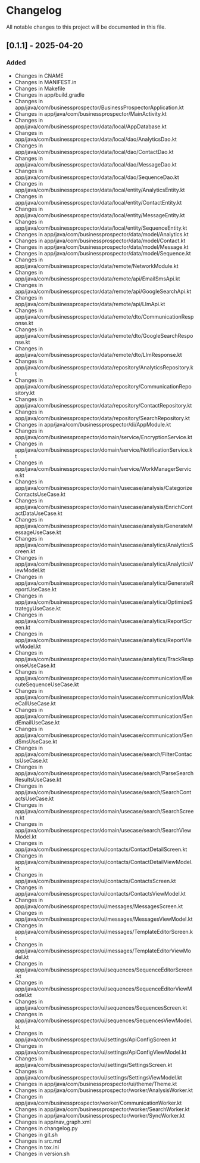 # Changelog

All notable changes to this project will be documented in this file.

## [0.1.1] - 2025-04-20

### Added
- Changes in CNAME
- Changes in MANIFEST.in
- Changes in Makefile
- Changes in app/build.gradle
- Changes in app/java/com/businessprospector/BusinessProspectorApplication.kt
- Changes in app/java/com/businessprospector/MainActivity.kt
- Changes in app/java/com/businessprospector/data/local/AppDatabase.kt
- Changes in app/java/com/businessprospector/data/local/dao/AnalyticsDao.kt
- Changes in app/java/com/businessprospector/data/local/dao/ContactDao.kt
- Changes in app/java/com/businessprospector/data/local/dao/MessageDao.kt
- Changes in app/java/com/businessprospector/data/local/dao/SequenceDao.kt
- Changes in app/java/com/businessprospector/data/local/entity/AnalyticsEntity.kt
- Changes in app/java/com/businessprospector/data/local/entity/ContactEntity.kt
- Changes in app/java/com/businessprospector/data/local/entity/MessageEntity.kt
- Changes in app/java/com/businessprospector/data/local/entity/SequenceEntity.kt
- Changes in app/java/com/businessprospector/data/model/Analytics.kt
- Changes in app/java/com/businessprospector/data/model/Contact.kt
- Changes in app/java/com/businessprospector/data/model/Message.kt
- Changes in app/java/com/businessprospector/data/model/Sequence.kt
- Changes in app/java/com/businessprospector/data/remote/NetworkModule.kt
- Changes in app/java/com/businessprospector/data/remote/api/EmailSmsApi.kt
- Changes in app/java/com/businessprospector/data/remote/api/GoogleSearchApi.kt
- Changes in app/java/com/businessprospector/data/remote/api/LlmApi.kt
- Changes in app/java/com/businessprospector/data/remote/dto/CommunicationResponse.kt
- Changes in app/java/com/businessprospector/data/remote/dto/GoogleSearchResponse.kt
- Changes in app/java/com/businessprospector/data/remote/dto/LlmResponse.kt
- Changes in app/java/com/businessprospector/data/repository/AnalyticsRepository.kt
- Changes in app/java/com/businessprospector/data/repository/CommunicationRepository.kt
- Changes in app/java/com/businessprospector/data/repository/ContactRepository.kt
- Changes in app/java/com/businessprospector/data/repository/SearchRepository.kt
- Changes in app/java/com/businessprospector/di/AppModule.kt
- Changes in app/java/com/businessprospector/domain/service/EncryptionService.kt
- Changes in app/java/com/businessprospector/domain/service/NotificationService.kt
- Changes in app/java/com/businessprospector/domain/service/WorkManagerService.kt
- Changes in app/java/com/businessprospector/domain/usecase/analysis/CategorizeContactsUseCase.kt
- Changes in app/java/com/businessprospector/domain/usecase/analysis/EnrichContactDataUseCase.kt
- Changes in app/java/com/businessprospector/domain/usecase/analysis/GenerateMessageUseCase.kt
- Changes in app/java/com/businessprospector/domain/usecase/analytics/AnalyticsScreen.kt
- Changes in app/java/com/businessprospector/domain/usecase/analytics/AnalyticsViewModel.kt
- Changes in app/java/com/businessprospector/domain/usecase/analytics/GenerateReportUseCase.kt
- Changes in app/java/com/businessprospector/domain/usecase/analytics/OptimizeStrategyUseCase.kt
- Changes in app/java/com/businessprospector/domain/usecase/analytics/ReportScreen.kt
- Changes in app/java/com/businessprospector/domain/usecase/analytics/ReportViewModel.kt
- Changes in app/java/com/businessprospector/domain/usecase/analytics/TrackResponseUseCase.kt
- Changes in app/java/com/businessprospector/domain/usecase/communication/ExecuteSequenceUseCase.kt
- Changes in app/java/com/businessprospector/domain/usecase/communication/MakeCallUseCase.kt
- Changes in app/java/com/businessprospector/domain/usecase/communication/SendEmailUseCase.kt
- Changes in app/java/com/businessprospector/domain/usecase/communication/SendSmsUseCase.kt
- Changes in app/java/com/businessprospector/domain/usecase/search/FilterContactsUseCase.kt
- Changes in app/java/com/businessprospector/domain/usecase/search/ParseSearchResultsUseCase.kt
- Changes in app/java/com/businessprospector/domain/usecase/search/SearchContactsUseCase.kt
- Changes in app/java/com/businessprospector/domain/usecase/search/SearchScreen.kt
- Changes in app/java/com/businessprospector/domain/usecase/search/SearchViewModel.kt
- Changes in app/java/com/businessprospector/ui/contacts/ContactDetailScreen.kt
- Changes in app/java/com/businessprospector/ui/contacts/ContactDetailViewModel.kt
- Changes in app/java/com/businessprospector/ui/contacts/ContactsScreen.kt
- Changes in app/java/com/businessprospector/ui/contacts/ContactsViewModel.kt
- Changes in app/java/com/businessprospector/ui/messages/MessagesScreen.kt
- Changes in app/java/com/businessprospector/ui/messages/MessagesViewModel.kt
- Changes in app/java/com/businessprospector/ui/messages/TemplateEditorScreen.kt
- Changes in app/java/com/businessprospector/ui/messages/TemplateEditorViewModel.kt
- Changes in app/java/com/businessprospector/ui/sequences/SequenceEditorScreen.kt
- Changes in app/java/com/businessprospector/ui/sequences/SequenceEditorViewModel.kt
- Changes in app/java/com/businessprospector/ui/sequences/SequencesScreen.kt
- Changes in app/java/com/businessprospector/ui/sequences/SequencesViewModel.kt
- Changes in app/java/com/businessprospector/ui/settings/ApiConfigScreen.kt
- Changes in app/java/com/businessprospector/ui/settings/ApiConfigViewModel.kt
- Changes in app/java/com/businessprospector/ui/settings/SettingsScreen.kt
- Changes in app/java/com/businessprospector/ui/settings/SettingsViewModel.kt
- Changes in app/java/com/businessprospector/ui/theme/Theme.kt
- Changes in app/java/com/businessprospector/worker/AnalysisWorker.kt
- Changes in app/java/com/businessprospector/worker/CommunicationWorker.kt
- Changes in app/java/com/businessprospector/worker/SearchWorker.kt
- Changes in app/java/com/businessprospector/worker/SyncWorker.kt
- Changes in app/nav_graph.xml
- Changes in changelog.py
- Changes in git.sh
- Changes in src.md
- Changes in tox.ini
- Changes in version.sh

